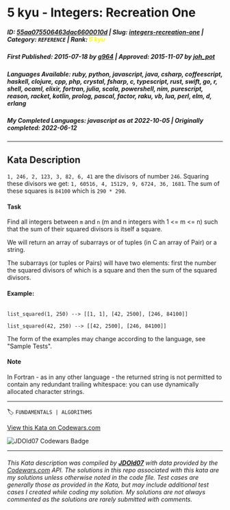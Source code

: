 # 5 kyu - Integers: Recreation One

##### **ID**: [55aa075506463dac6600010d](https://www.codewars.com/kata/55aa075506463dac6600010d) | **Slug**: [integers-recreation-one](https://www.codewars.com/kata/55aa075506463dac6600010d) | **Category**: `REFERENCE` | **Rank**: <span style="color:yellow">5 kyu</span>

##### **First Published**: 2015-07-18 ***by*** [g964](https://www.codewars.com/users/g964) | **Approved**: 2015-11-07 ***by*** [joh_pot](https://www.codewars.com/users/joh_pot)

##### **Languages Available**: ruby, python, javascript, java, csharp, coffeescript, haskell, clojure, cpp, php, crystal, fsharp, c, typescript, rust, swift, go, r, shell, ocaml, elixir, fortran, julia, scala, powershell, nim, purescript, reason, racket, kotlin, prolog, pascal, factor, raku, vb, lua, perl, elm, d, erlang

##### **My Completed Languages**: javascript ***as at*** 2022-10-05 | **Originally completed**: 2022-06-12

---

## Kata Description


`1, 246, 2, 123, 3, 82, 6, 41` are the divisors of number `246`. Squaring these divisors we get: `1, 60516, 4, 15129, 9, 6724, 36, 1681`. The sum of these squares is `84100` which is `290 * 290`.



#### Task

Find all integers between `m` and `n` (m and n integers with 1 <= m <= n) such that the sum of their squared divisors is itself a square. 



We will return an array of subarrays or of tuples (in C an array of Pair) or a string. 

The subarrays (or tuples or Pairs) will have two elements: first the number the squared divisors of which is a square and then the sum of the squared divisors.



#### Example:

```

list_squared(1, 250) --> [[1, 1], [42, 2500], [246, 84100]]

list_squared(42, 250) --> [[42, 2500], [246, 84100]]

```

The form of the examples may change according to the language, see "Sample Tests".



#### Note

In Fortran - as in any other language - the returned string is not permitted to contain any redundant trailing whitespace: you can use dynamically allocated character strings.





---


🏷 `FUNDAMENTALS | ALGORITHMS`


[View this Kata on Codewars.com](https://www.codewars.com/kata/55aa075506463dac6600010d)

![](https://www.codewars.com/users/jdold07/badges/large "JDOld07 Codewars Badge")

---

###### *This Kata description was compiled by [**JDOld07**](https://tpstech.dev) with data provided by the [Codewars.com](https://www.codewars.com) API.  The solutions in this repo associated with this kata are my solutions unless otherwise noted in the code file.  Test cases are generally those as provided in the Kata, but may include additional test cases I created while coding my solution.  My solutions are not always commented as the solutions are rarely submitted with comments.*
